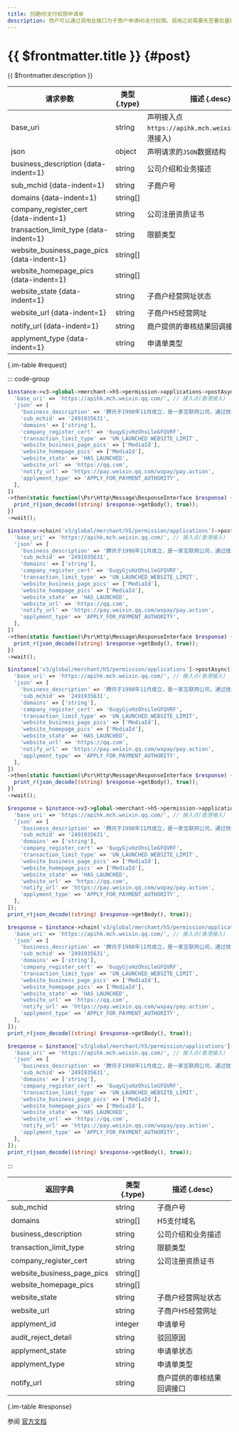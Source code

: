```yaml
---
title: 创建H5支付权限申请单
description: 商户可以通过调用此接口为子商户申请H5支付权限。调用之前需要先签署批量提交协议。如果限额类型（transaction_limit_type）选择不限额度（NO_LIMIT），则在此申请单创建完成后，系统会未子商户自动创建解除限额申请单。发起解除限额申请时，需要确保商户已经获得了普通限额的支付权限。
---
```


# {{ $frontmatter.title }} {#post}

{{ $frontmatter.description }}

| 请求参数 | 类型 {.type} | 描述 {.desc}
| --- | --- | ---
| base_uri | string | 声明接入点`https://apihk.mch.weixin.qq.com/`(香港接入)
| json | object | 声明请求的`JSON`数据结构
| business_description {data-indent=1} | string | 公司介绍和业务描述
| sub_mchid {data-indent=1} | string | 子商户号
| domains {data-indent=1} | string[] | 
| company_register_cert {data-indent=1} | string | 公司注册资质证书
| transaction_limit_type {data-indent=1} | string | 限额类型
| website_business_page_pics {data-indent=1} | string[] | 
| website_homepage_pics {data-indent=1} | string[] | 
| website_state {data-indent=1} | string | 子商户经营网址状态
| website_url {data-indent=1} | string | 子商户H5经营网址
| notify_url {data-indent=1} | string | 商户提供的审核结果回调接口
| applyment_type {data-indent=1} | string | 申请单类型

{.im-table #request}

::: code-group

```php [异步纯链式]
$instance->v3->global->merchant->h5->permission->applications->postAsync([
  'base_uri' => 'https://apihk.mch.weixin.qq.com/', // 接入点(香港接入)
  'json' => [
    'business_description' => '腾讯于1998年11月成立，是一家互联网公司，通过技术丰富互联网用户的生活，助力企业数字化升级。我们的使命是“用户为本 科技向善”',
    'sub_mchid' => '2491935631',
    'domains' => ['string'],
    'company_register_cert' => '6uqyGjvHzOhsLleGFQVRF',
    'transaction_limit_type' => 'UN_LAUNCHED_WEBSITE_LIMIT',
    'website_business_page_pics' => ['MediaId'],
    'website_homepage_pics' => ['MediaId'],
    'website_state' => 'HAS_LAUNCHED',
    'website_url' => 'https://qq.com',
    'notify_url' => 'https://pay.weixin.qq.com/wxpay/pay.action',
    'applyment_type' => 'APPLY_FOR_PAYMENT_AUTHORITY',
  ],
])
->then(static function(\Psr\Http\Message\ResponseInterface $response) {
  print_r(json_decode((string) $response->getBody(), true));
})
->wait();
```

```php [异步声明式]
$instance->chain('v3/global/merchant/h5/permission/applications')->postAsync([
  'base_uri' => 'https://apihk.mch.weixin.qq.com/', // 接入点(香港接入)
  'json' => [
    'business_description' => '腾讯于1998年11月成立，是一家互联网公司，通过技术丰富互联网用户的生活，助力企业数字化升级。我们的使命是“用户为本 科技向善”',
    'sub_mchid' => '2491935631',
    'domains' => ['string'],
    'company_register_cert' => '6uqyGjvHzOhsLleGFQVRF',
    'transaction_limit_type' => 'UN_LAUNCHED_WEBSITE_LIMIT',
    'website_business_page_pics' => ['MediaId'],
    'website_homepage_pics' => ['MediaId'],
    'website_state' => 'HAS_LAUNCHED',
    'website_url' => 'https://qq.com',
    'notify_url' => 'https://pay.weixin.qq.com/wxpay/pay.action',
    'applyment_type' => 'APPLY_FOR_PAYMENT_AUTHORITY',
  ],
])
->then(static function(\Psr\Http\Message\ResponseInterface $response) {
  print_r(json_decode((string) $response->getBody(), true));
})
->wait();
```

```php [异步属性式]
$instance['v3/global/merchant/h5/permission/applications']->postAsync([
  'base_uri' => 'https://apihk.mch.weixin.qq.com/', // 接入点(香港接入)
  'json' => [
    'business_description' => '腾讯于1998年11月成立，是一家互联网公司，通过技术丰富互联网用户的生活，助力企业数字化升级。我们的使命是“用户为本 科技向善”',
    'sub_mchid' => '2491935631',
    'domains' => ['string'],
    'company_register_cert' => '6uqyGjvHzOhsLleGFQVRF',
    'transaction_limit_type' => 'UN_LAUNCHED_WEBSITE_LIMIT',
    'website_business_page_pics' => ['MediaId'],
    'website_homepage_pics' => ['MediaId'],
    'website_state' => 'HAS_LAUNCHED',
    'website_url' => 'https://qq.com',
    'notify_url' => 'https://pay.weixin.qq.com/wxpay/pay.action',
    'applyment_type' => 'APPLY_FOR_PAYMENT_AUTHORITY',
  ],
])
->then(static function(\Psr\Http\Message\ResponseInterface $response) {
  print_r(json_decode((string) $response->getBody(), true));
})
->wait();
```

```php [同步纯链式]
$response = $instance->v3->global->merchant->h5->permission->applications->post([
  'base_uri' => 'https://apihk.mch.weixin.qq.com/', // 接入点(香港接入)
  'json' => [
    'business_description' => '腾讯于1998年11月成立，是一家互联网公司，通过技术丰富互联网用户的生活，助力企业数字化升级。我们的使命是“用户为本 科技向善”',
    'sub_mchid' => '2491935631',
    'domains' => ['string'],
    'company_register_cert' => '6uqyGjvHzOhsLleGFQVRF',
    'transaction_limit_type' => 'UN_LAUNCHED_WEBSITE_LIMIT',
    'website_business_page_pics' => ['MediaId'],
    'website_homepage_pics' => ['MediaId'],
    'website_state' => 'HAS_LAUNCHED',
    'website_url' => 'https://qq.com',
    'notify_url' => 'https://pay.weixin.qq.com/wxpay/pay.action',
    'applyment_type' => 'APPLY_FOR_PAYMENT_AUTHORITY',
  ],
]);
print_r(json_decode((string) $response->getBody(), true));
```

```php [同步声明式]
$response = $instance->chain('v3/global/merchant/h5/permission/applications')->post([
  'base_uri' => 'https://apihk.mch.weixin.qq.com/', // 接入点(香港接入)
  'json' => [
    'business_description' => '腾讯于1998年11月成立，是一家互联网公司，通过技术丰富互联网用户的生活，助力企业数字化升级。我们的使命是“用户为本 科技向善”',
    'sub_mchid' => '2491935631',
    'domains' => ['string'],
    'company_register_cert' => '6uqyGjvHzOhsLleGFQVRF',
    'transaction_limit_type' => 'UN_LAUNCHED_WEBSITE_LIMIT',
    'website_business_page_pics' => ['MediaId'],
    'website_homepage_pics' => ['MediaId'],
    'website_state' => 'HAS_LAUNCHED',
    'website_url' => 'https://qq.com',
    'notify_url' => 'https://pay.weixin.qq.com/wxpay/pay.action',
    'applyment_type' => 'APPLY_FOR_PAYMENT_AUTHORITY',
  ],
]);
print_r(json_decode((string) $response->getBody(), true));
```

```php [同步属性式]
$response = $instance['v3/global/merchant/h5/permission/applications']->post([
  'base_uri' => 'https://apihk.mch.weixin.qq.com/', // 接入点(香港接入)
  'json' => [
    'business_description' => '腾讯于1998年11月成立，是一家互联网公司，通过技术丰富互联网用户的生活，助力企业数字化升级。我们的使命是“用户为本 科技向善”',
    'sub_mchid' => '2491935631',
    'domains' => ['string'],
    'company_register_cert' => '6uqyGjvHzOhsLleGFQVRF',
    'transaction_limit_type' => 'UN_LAUNCHED_WEBSITE_LIMIT',
    'website_business_page_pics' => ['MediaId'],
    'website_homepage_pics' => ['MediaId'],
    'website_state' => 'HAS_LAUNCHED',
    'website_url' => 'https://qq.com',
    'notify_url' => 'https://pay.weixin.qq.com/wxpay/pay.action',
    'applyment_type' => 'APPLY_FOR_PAYMENT_AUTHORITY',
  ],
]);
print_r(json_decode((string) $response->getBody(), true));
```

:::

| 返回字典 | 类型 {.type} | 描述 {.desc}
| --- | --- | ---
| sub_mchid | string | 子商户号
| domains | string[] | H5支付域名
| business_description | string | 公司介绍和业务描述
| transaction_limit_type | string | 限额类型
| company_register_cert | string | 公司注册资质证书
| website_business_page_pics | string[] | 
| website_homepage_pics | string[] | 
| website_state | string | 子商户经营网址状态
| website_url | string | 子商户H5经营网址
| applyment_id | integer | 申请单号
| audit_reject_detail | string | 驳回原因
| applyment_state | string | 申请单状态
| applyment_type | string | 申请单类型
| notify_url | string | 商户提供的审核结果回调接口

{.im-table #response}

参阅 [官方文档](https://pay.weixin.qq.com/wiki/doc/api_external/ch/apis/chapter4_4_1.shtml)
